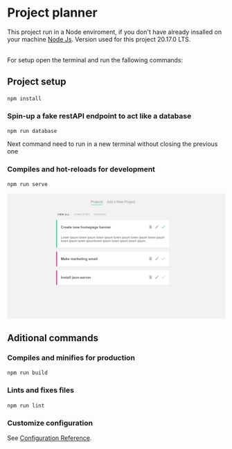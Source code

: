 # Project planner

This project run in a Node enviroment, if you don't have already insalled on your machine [Node Js](https://nodejs.org/en). Version used for this project 20.17.0 LTS. <br /> <br /> 

For setup open the terminal and run the fallowing commands: 

## Project setup
```
npm install
```

### Spin-up a fake restAPI endpoint to act like a database
```
npm run database
```
   Next command need to run in a new terminal without closing the previous one
### Compiles and hot-reloads for development
```
npm run serve
```
![imgage alt](https://github.com/fusion-git/vue-planner/blob/8f39806525b7765b6a9a98d273ab818e5ee93d88/Screenshot.png)

## Aditional commands

### Compiles and minifies for production
```
npm run build
```

### Lints and fixes files
```
npm run lint
```

### Customize configuration
See [Configuration Reference](https://cli.vuejs.org/config/).
